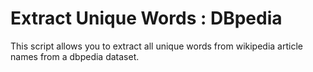 Extract Unique Words : DBpedia
============================

This script allows you to extract all unique words from wikipedia article names from a dbpedia dataset.
